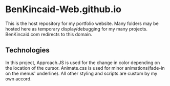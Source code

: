 # BenKincaid-Web.github.io
This is the host repository for my portfolio website. Many folders may be hosted here as temporary display/debugging for my many projects. BenKincaid.com redirects to this domain. 

## Technologies
In this project, Approach.JS is used for the change in color depending on the location of the cursor. Animate.css is used for minor animations(fade-in on the menus' underline). All other styling and scripts are custom by my own accord.

